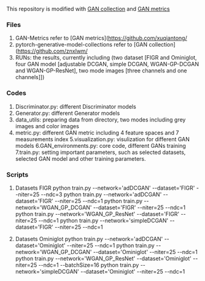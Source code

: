 This repository is modified with [GAN collection](https://github.com/znxlwm/pytorch-generative-model-collections) and [GAN metrics](https://github.com/xuqiantong/GAN-Metrics)

### Files

1. GAN-Metrics refer to [GAN metrics](https://github.com/xuqiantong/
2. pytorch-generative-model-collections refer to [GAN collection](https://github.com/znxlwm/
3. RUNs: the results, currently including (two dataset [FIGR and Ominiglot, four GAN model [adjustable DCGAN, simple DCGAN, WGAN-GP-DCGAN and WGAN-GP-ResNet], two mode images [three channels and one channels]])


### Codes
1. Discriminator.py: different Discriminator models
2. Generator.py: different Generator models
3. data_utils: preparing data from directory, two modes including grey images and color images
4. metric.py: different GAN metric including 4 feature spaces and 7 measurements index
5.visualization.py: visulization for different GAN models
6.GAN_environments.py: core code, different GANs training
7.train.py: setting important parameters, such as selected datasets, selected GAN model and other training parameters.


### Scripts
1. Datasets FIGR
python train.py --network='adDCGAN' --dataset='FIGR' --niter=25 --ndc=3
python train.py --network='adDCGAN' --dataset='FIGR' --niter=25 --ndc=1
python train.py --network='WGAN_GP_DCGAN' --dataset='FIGR' --niter=25 --ndc=1
python train.py --network='WGAN_GP_ResNet' --dataset='FIGR' --niter=25 --ndc=1
python train.py --network='simpleDCGAN' --dataset='FIGR' --niter=25 --ndc=1

2. Datasets Ominiglot
python train.py --network='adDCGAN' --dataset='Ominiglot' --niter=25 --ndc=1
python train.py --network='WGAN_GP_DCGAN' --dataset='Ominiglot' --niter=25 --ndc=1
python train.py --network='WGAN_GP_ResNet' --dataset='Ominiglot' --niter=25 --ndc=1 --batchSize=16
python train.py --network='simpleDCGAN' --dataset='Ominiglot' --niter=25 --ndc=1




